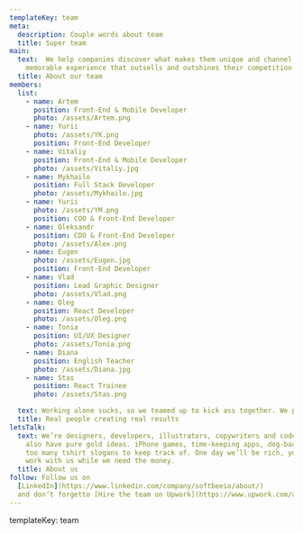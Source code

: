 ```yaml
---
templateKey: team
meta:
  description: Couple words about team
  title: Super team
main:
  text:  We help companies discover what makes them unique and channel it into a
    memorable experience that outsells and outshines their competition online.
  title: About our team
members:
  list:
    - name: Artem
      position: Front-End & Mobile Developer 
      photo: /assets/Artem.png
    - name: Yurii
      photo: /assets/YK.png
      position: Front-End Developer
    - name: Vitaliy
      position: Front-End & Mobile Developer 
      photo: /assets/Vitaliy.jpg
    - name: Mykhailo
      position: Full Stack Developer 
      photo: /assets/Mykhailo.jpg
    - name: Yurii
      photo: /assets/YM.png
      position: COO & Front-End Developer 
    - name: Oleksandr
      position: CDO & Front-End Developer
      photo: /assets/Alex.png
    - name: Eugen
      photo: /assets/Eugen.jpg
      position: Front-End Developer
    - name: Vlad
      position: Lead Graphic Designer
      photo: /assets/Vlad.png
    - name: Oleg
      position: React Developer
      photo: /assets/Oleg.png
    - name: Tonia
      position: UI/UX Designer
      photo: /assets/Tonia.png
    - name: Diana
      position: English Teacher
      photo: /assets/Diana.jpg
    - name: Stas
      position: React Trainee
      photo: /assets/Stas.png

  text: Working alone sucks, so we teamed up to kick ass together. We prove that distance doesn’t matter when you love what you do, plus we don’t have to share biscuits.
  title: Real people creating real results
letsTalk:
  text: We’re designers, developers, illustrators, copywriters and coders, but we
    also have pure gold ideas. iPhone games, time-keeping apps, dog-backpacks,
    too many tshirt slogans to keep track of. One day we’ll be rich, you’d best
    work with us while we need the money.
  title: About us
follow: Follow us on
  [LinkedIn](https://www.linkedin.com/company/softbeeio/about/)
  and don’t forgetto [Hire the team on Upwork](https://www.upwork.com/ag/softbee/)
---
```


templateKey: team
